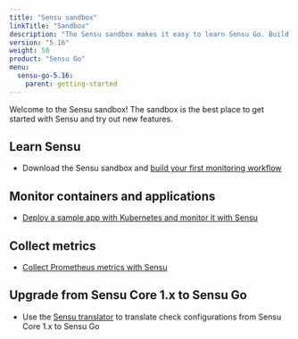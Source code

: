 ```yaml
---
title: "Sensu sandbox"
linkTitle: "Sandbox"
description: "The Sensu sandbox makes it easy to learn Sensu Go. Build your first monitoring workflow and set up container and application monitoring. There’s also a lesson plan for upgrading from Sensu Core 1.x to Sensu Go!"
version: "5.16"
weight: 50
product: "Sensu Go"
menu:
  sensu-go-5.16:
    parent: getting-started
---
```


Welcome to the Sensu sandbox! The sandbox is the best place to get started with Sensu and try out new features.

## Learn Sensu
- Download the Sensu sandbox and [build your first monitoring workflow][1]

## Monitor containers and applications
- [Deploy a sample app with Kubernetes and monitor it with Sensu][2]

## Collect metrics
- [Collect Prometheus metrics with Sensu][3]

## Upgrade from Sensu Core 1.x to Sensu Go
- Use the [Sensu translator][4] to translate check configurations from Sensu Core 1.x to Sensu Go

[1]: ../learn-sensu/
[2]: ../sample-app/
[3]: ../prometheus-metrics/
[4]: https://github.com/sensu/sandbox/tree/master/sensu-go/lesson_plans/check-upgrade/
